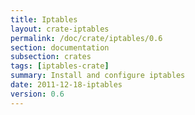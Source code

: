 ```yaml
---
title: Iptables
layout: crate-iptables
permalink: /doc/crate/iptables/0.6
section: documentation
subsection: crates
tags: [iptables-crate]
summary: Install and configure iptables
date: 2011-12-18-iptables
version: 0.6
---
```

